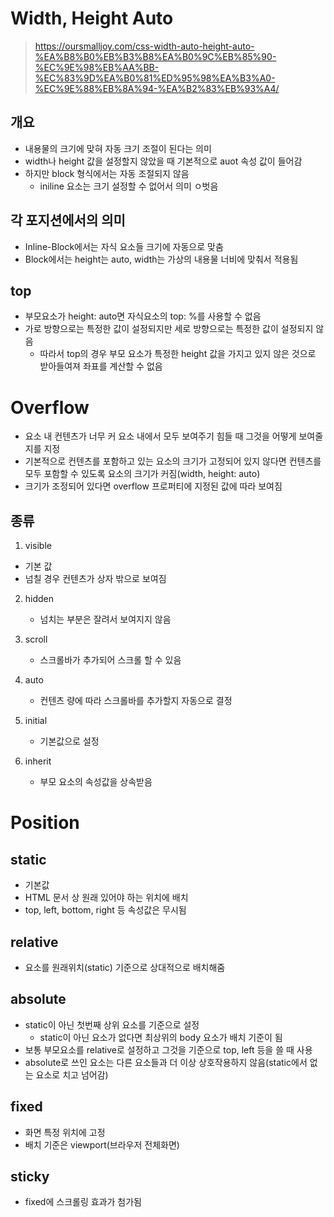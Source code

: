 # Width, Height Auto

> https://oursmalljoy.com/css-width-auto-height-auto-%EA%B8%B0%EB%B3%B8%EA%B0%9C%EB%85%90-%EC%9E%98%EB%AA%BB-%EC%83%9D%EA%B0%81%ED%95%98%EA%B3%A0-%EC%9E%88%EB%8A%94-%EA%B2%83%EB%93%A4/

## 개요

- 내용물의 크기에 맞혀 자동 크기 조절이 된다는 의미
- width나 height 값을 설정할지 않았을 때 기본적으로 auot 속성 값이 들어감
- 하지만 block 형식에서는 자동 조절되지 않음
  - iniline 요소는 크기 설정할 수 없어서 의미 ㅇ벗음



## 각 포지션에서의 의미

- Inline-Block에서는 자식 요소들 크기에 자동으로 맞춤
- Block에서는 height는 auto, width는 가상의 내용물 너비에 맞춰서 적용됨



## top

- 부모요소가 height: auto면 자식요소의 top: %를 사용할 수 없음
- 가로 방향으로는 특정한 값이 설정되지만 세로 방향으로는 특정한 값이 설정되지 않음
  - 따라서 top의 경우 부모 요소가 특정한 height 값을 가지고 있지 않은 것으로 받아들여져 좌표를 계산할 수 없음



# Overflow

- 요소 내 컨텐츠가 너무 커 요소 내에서 모두 보여주기 힘들 때 그것을 어떻게 보여줄지를 지정
- 기본적으로 컨텐츠를 포함하고 있는 요소의 크기가 고정되어 있지 않다면 컨텐츠를 모두 포함할 수 있도록 요소의 크기가 커짐(width, height: auto)
- 크기가 조정되어 있다면 overflow 프로퍼티에 지정된 값에 따라 보여짐



## 종류

1.  visible
   - 기본 값
   - 넘칠 경우 컨텐츠가 상자 밖으로 보여짐
2. hidden
   - 넘치는 부분은 잘려서 보여지지 않음
3. scroll
   - 스크롤바가 추가되어 스크롤 할 수 있음
4. auto
   - 컨텐츠 량에 따라 스크롤바를 추가할지 자동으로 결정

5. initial
   - 기본값으로 설정
6. inherit
   - 부모 요소의 속성값을 상속받음



# Position

## static

- 기본값
- HTML 문서 상 원래 있어야 하는 위치에 배치
- top, left, bottom, right 등 속성값은 무시됨



## relative

- 요소를 원래위치(static) 기준으로 상대적으로 배치해줌



## absolute

- static이 아닌 첫번째 상위 요소를 기준으로 설정
  - static이 아닌 요소가 없다면 최상위의 body 요소가 배치 기준이 됨
- 보통 부모요소를 relative로 설정하고 그것을 기준으로 top, left 등을 쓸 때 사용
- absolute로 쓰인 요소는 다른 요소들과 더 이상 상호작용하지 않음(static에서 없는 요소로 치고 넘어감)



## fixed

- 화면 특정 위치에 고정
- 배치 기준은 viewport(브라우저 전체화면)



## sticky

- fixed에 스크롤링 효과가 첨가됨